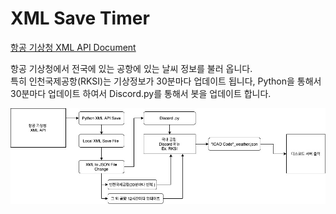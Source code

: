 # XML Save Timer

[항공 기상청 XML API Document](https://amo.kma.go.kr/apidata/amo_api_developer_guide1.pdf)

항공 기상청에서 전국에 있는 공항에 있는 날씨 정보를 불러 옵니다.  
특히 인천국제공항(RKSI)는 기상정보가 30분마다 업데이트 됩니다, Python을 통해서 30분마다 업데이트 하여서 Discord.py를 통해서 봇을 업데이트 합니다.  

![program](/root.jpeg)